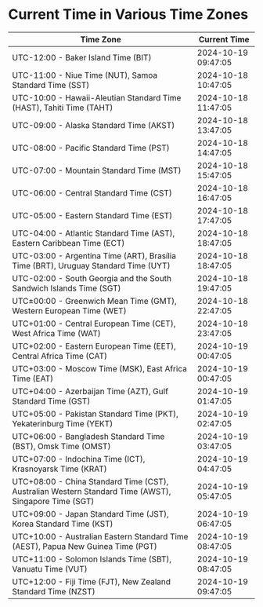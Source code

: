 # Current Time in Various Time Zones

| Time Zone | Current Time |
|-----------|--------------|
| UTC-12:00 - Baker Island Time (BIT) | 2024-10-19 09:47:05 |
| UTC-11:00 - Niue Time (NUT), Samoa Standard Time (SST) | 2024-10-18 10:47:05 |
| UTC-10:00 - Hawaii-Aleutian Standard Time (HAST), Tahiti Time (TAHT) | 2024-10-18 11:47:05 |
| UTC-09:00 - Alaska Standard Time (AKST) | 2024-10-18 13:47:05 |
| UTC-08:00 - Pacific Standard Time (PST) | 2024-10-18 14:47:05 |
| UTC-07:00 - Mountain Standard Time (MST) | 2024-10-18 15:47:05 |
| UTC-06:00 - Central Standard Time (CST) | 2024-10-18 16:47:05 |
| UTC-05:00 - Eastern Standard Time (EST) | 2024-10-18 17:47:05 |
| UTC-04:00 - Atlantic Standard Time (AST), Eastern Caribbean Time (ECT) | 2024-10-18 18:47:05 |
| UTC-03:00 - Argentina Time (ART), Brasília Time (BRT), Uruguay Standard Time (UYT) | 2024-10-18 18:47:05 |
| UTC-02:00 - South Georgia and the South Sandwich Islands Time (SGT) | 2024-10-18 19:47:05 |
| UTC±00:00 - Greenwich Mean Time (GMT), Western European Time (WET) | 2024-10-18 22:47:05 |
| UTC+01:00 - Central European Time (CET), West Africa Time (WAT) | 2024-10-18 23:47:05 |
| UTC+02:00 - Eastern European Time (EET), Central Africa Time (CAT) | 2024-10-19 00:47:05 |
| UTC+03:00 - Moscow Time (MSK), East Africa Time (EAT) | 2024-10-19 00:47:05 |
| UTC+04:00 - Azerbaijan Time (AZT), Gulf Standard Time (GST) | 2024-10-19 01:47:05 |
| UTC+05:00 - Pakistan Standard Time (PKT), Yekaterinburg Time (YEKT) | 2024-10-19 02:47:05 |
| UTC+06:00 - Bangladesh Standard Time (BST), Omsk Time (OMST) | 2024-10-19 03:47:05 |
| UTC+07:00 - Indochina Time (ICT), Krasnoyarsk Time (KRAT) | 2024-10-19 04:47:05 |
| UTC+08:00 - China Standard Time (CST), Australian Western Standard Time (AWST), Singapore Time (SGT) | 2024-10-19 05:47:05 |
| UTC+09:00 - Japan Standard Time (JST), Korea Standard Time (KST) | 2024-10-19 06:47:05 |
| UTC+10:00 - Australian Eastern Standard Time (AEST), Papua New Guinea Time (PGT) | 2024-10-19 08:47:05 |
| UTC+11:00 - Solomon Islands Time (SBT), Vanuatu Time (VUT) | 2024-10-19 08:47:05 |
| UTC+12:00 - Fiji Time (FJT), New Zealand Standard Time (NZST) | 2024-10-19 09:47:05 |
